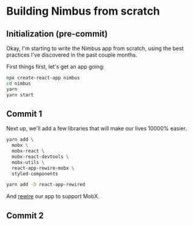 # Building Nimbus from scratch

## Initialization (pre-commit)

Okay, I'm starting to write the Nimbus app from scratch,
using the best practices I've discovered in the past couple months.

First things first, let's get an app going:

```bash
npx create-react-app nimbus
cd nimbus
yarn
yarn start
```

## Commit 1

Next up, we'll add a few libraries that will make our lives 10000% easier.

```bash
yarn add \
  mobx \
  mobx-react \
  mobx-react-devtools \
  mobx-utils \
  react-app-rewire-mobx \
  styled-components

yarn add -D react-app-rewired
```

And [rewire] our app to support MobX.

[rewire]: https://github.com/timarney/react-app-rewired/tree/master/packages/react-app-rewire-mobx

## Commit 2

